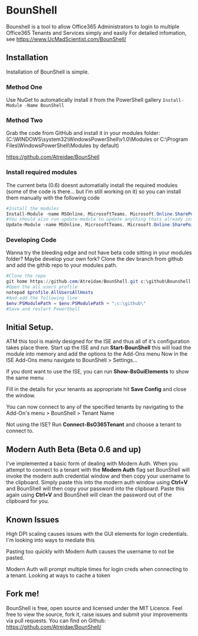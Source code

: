 # BounShell

Bounshell is a tool to allow Office365 Administrators to login to multiple Office365 Tenants and Services simply and easily
For detailed infomation, see https://www.UcMadScientist.com/BounShell/


## Installation
Installation of BounShell is simple.

### Method One
Use NuGet to automatically install it from the PowerShell gallery
`Install-Module -Name BounShell`


### Method Two 
Grab the code from GitHub and install it in your modules folder: (C:\WINDOWS\system32\WindowsPowerShell\v1.0\Modules or C:\Program Files\WindowsPowerShell\Modules by default)

<a href="https://github.com/Atreidae/BounShell">https://github.com/Atreidae/BounShell</a>

### Install required modules
The current beta (0.6) doesnt automatially install the required modules (some of the code is there... but I'm still working on it) so you can install them manually with the following code

```PowerShell
#Install the modules
Install-Module -name MSOnline, MicrosoftTeams, Microsoft.Online.SharePoint.PowerShell, ExchangeOnlineShell, AADRM
#You should also run update-module to update anything thats already installed
Update-Module -name MSOnline, MicrosoftTeams, Microsoft.Online.SharePoint.PowerShell, ExchangeOnlineShell, AADRM
```

### Developing Code

Wanna try the bleeding edge and not have beta code sitting in your modules folder? Maybe develop your own fork?
Clone the dev branch from github and add the githib repo to your modules path.

```PowerShell
#Clone the repo
git home https://github.com/Atreidae/BounShell.git c:\github\Bounshell
#Open the all users profile
notepad $profile.AllUsersAllHosts
#And add the following line
$env:PSModulePath = $env:PSModulePath + ";c:\github\" 
#Save and restart PowerShell
```

## Initial Setup.
ATM this tool is mainly designed for the ISE and thus all of it's configuration takes place there.
Start up the ISE and run **Start-BounShell** this will load the module into memory and add the options to the Add-Ons menu
Now in the ISE Add-Ons menu navigate to BounShell > Settings...

If you dont want to use the ISE, you can run **Show-BsGuiElements** to show the same menu

Fill in the details for your tenants as appropriate hit **Save Config** and close the window.

You can now connect to any of the specified tenants by navigating to the Add-On's menu > BounShell > Tenant Name

Not using the ISE? Run **Connect-BsO365Tenant** and choose a tenant to connect to.

## Modern Auth Beta (Beta 0.6 and up)
I've implemented a basic form of dealing with Modern Auth. When you attempt to connect to a tenant with the **Modern Auth** flag set BounShell will invoke the modern auth credential window and then copy your username to the clipboard. Simply paste this into the modern auth window using **Ctrl+V** and BounShell will then copy your password into the clipboard.
Paste this again using **Ctrl+V** and BounShell will clean the password out of the clipboard for you.

## Known Issues
High DPI scaling causes issues with the GUI elements for login credentials. I'm looking into ways to mediate this

Pasting too quickly with Modern Auth causes the username to not be pasted.

Modern Auth will prompt multiple times for login creds when connecting to a tenant. Looking at ways to cache a token

## Fork me!
BounShell is free, open source and licensed under the MIT Licence. Feel free to view the source, fork it, raise issues and submit your improvements via pull requests. You can find on Github:
https://github.com/Atreidae/BounShell/
